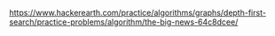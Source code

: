 https://www.hackerearth.com/practice/algorithms/graphs/depth-first-search/practice-problems/algorithm/the-big-news-64c8dcee/
